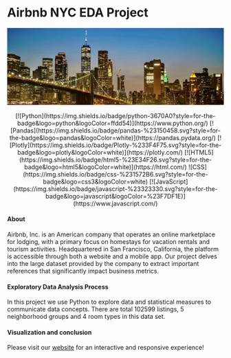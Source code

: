 # Airbnb NYC EDA Project

![New York City](/assets/nyc.png)
<div align="center">[![Python](https://img.shields.io/badge/python-3670A0?style=for-the-badge&logo=python&logoColor=ffdd54)](https://www.python.org/)
[![Pandas](https://img.shields.io/badge/pandas-%23150458.svg?style=for-the-badge&logo=pandas&logoColor=white)](https://pandas.pydata.org/)
[![Plotly](https://img.shields.io/badge/Plotly-%233F4F75.svg?style=for-the-badge&logo=plotly&logoColor=white)](https://plotly.com/)
[![HTML5](https://img.shields.io/badge/html5-%23E34F26.svg?style=for-the-badge&logo=html5&logoColor=white)](https://html.com/)
![CSS](https://img.shields.io/badge/css-%231572B6.svg?style=for-the-badge&logo=css3&logoColor=white)
[![JavaScript](https://img.shields.io/badge/javascript-%23323330.svg?style=for-the-badge&logo=javascript&logoColor=%23F7DF1E)](https://www.javascript.com/)</div>

#### About
Airbnb, Inc. is an American company that operates an online marketplace for lodging, with a primary focus on homestays for vacation rentals and tourism activities. Headquartered in San Francisco, California, the platform is accessible through both a website and a mobile app. Our project delves into the large dataset provided by the company to extract important references that significantly impact business metrics.

#### Exploratory Data Analysis Process
In this project we use Python to explore data and statistical measures to communicate data concepts. 
There are total 102599 listings, 5 neighborhood groups and 4 room types in this data set.

#### Visualization and conclusion
Please visit our [website](https://zoelesv.github.io/airbnbnyc/) for an interactive and responsive experience!